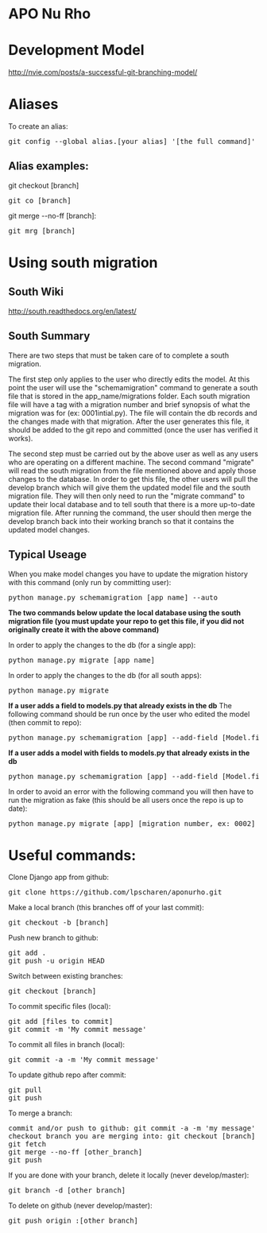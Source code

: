 APO Nu Rho
============
# Development Model
http://nvie.com/posts/a-successful-git-branching-model/

# Aliases
To create an alias:
<pre>git config --global alias.[your alias] '[the full command]'</pre>

## Alias examples:

git checkout [branch]
<pre>git co [branch] </pre>

git merge --no-ff [branch]:
<pre>git mrg [branch] </pre>

# Using south migration

## South Wiki
http://south.readthedocs.org/en/latest/

## South Summary
There are two steps that must be taken care of to complete a south migration.

The first step only applies to the user who directly edits the model. At this point the user will use the "schemamigration" command to generate a south file that is stored in the app_name/migrations folder. Each south migration file will have a tag with a migration number and brief synopsis of what the migration was for (ex: 0001intial.py).  The file will contain the db records and the changes made with that migration. 
After the user generates this file, it should be added to the git repo and committed (once the user has verified it works).

The second step must be carried out by the above user as well as any users who are operating on a different machine. The second command "migrate" will read the south migration from the file mentioned above and apply those changes to the database. In order to get this file, the other users will pull the develop branch which will give them the updated model file and the south migration file.  They will then only need to run the "migrate command" to update their local database and to tell south that there is a more up-to-date migration file. After running the command, the user should then merge the develop branch back into their working branch so that it contains the updated model changes.  
   
## Typical Useage
When you make model changes you have to update the migration history with this command (only run by committing user):
<pre>python manage.py schemamigration [app_name] --auto</pre>

<b>The two commands below update the local database using the south migration file (you must update your repo to get this file, if you did not originally create it with the above command)</b>

In order to apply the changes to the db (for a single app):
<pre>python manage.py migrate [app_name]</pre>

In order to apply the changes to the db (for all south apps):
<pre>python manage.py migrate</pre>


<b> If a user adds a field to models.py that already exists in the db</b>
The following command should be run once by the user who edited the model (then commit to repo):
<pre>python manage.py schemamigration [app] --add-field [Model.field]</pre>

<b> If a user adds a model with fields to models.py that already exists in the db</b>
<pre>python manage.py schemamigration [app] --add-field [Model.field] --add-field [Model.field] --add-model [Model]</pre>

In order to avoid an error with the following command you will then have to run the migration as fake (this should be all users once the repo is up to date):
<pre>python manage.py migrate [app] [migration number, ex: 0002] --fake</pre>

# Useful commands:
Clone Django app from github:
<pre>git clone https://github.com/lpscharen/aponurho.git </pre>

Make a local branch (this branches off of your last commit):
<pre>git checkout -b [branch] </pre>

Push new branch to github:
<pre>git add .
git push -u origin HEAD </pre>

Switch between existing branches:
<pre>git checkout [branch] </pre>

To commit specific files (local):
<pre>git add [files to commit]
git commit -m 'My commit message'</pre>

To commit all files in branch (local): 
<pre>git commit -a -m 'My commit message'</pre>

To update github repo after commit:
<pre>git pull
git push</pre>

To merge a branch:
<pre>
commit and/or push to github: git commit -a -m 'my message'
checkout branch you are merging into: git checkout [branch]
git fetch
git merge --no-ff [other_branch]
git push
</pre>

If you are done with your branch, delete it locally (never develop/master):
<pre>git branch -d [other_branch] </pre>

To delete on github (never develop/master):
<pre>git push origin :[other_branch] </pre>


